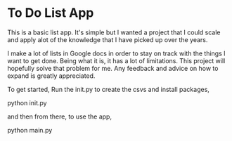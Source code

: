 # To Do List App
This is a basic list app. It's simple but I wanted a project that I could scale and apply alot of the knowledge that I have picked up over the years.

I make a lot of lists in Google docs in order to stay on track with the things I want to get done. Being what it is, it has a lot of limitations.
This project will hopefully solve that problem for me. Any feedback and advice on how to expand is greatly appreciated.

To get started, Run the init.py to create the csvs and install packages,

python init.py

and then from there, to use the app,

python main.py
